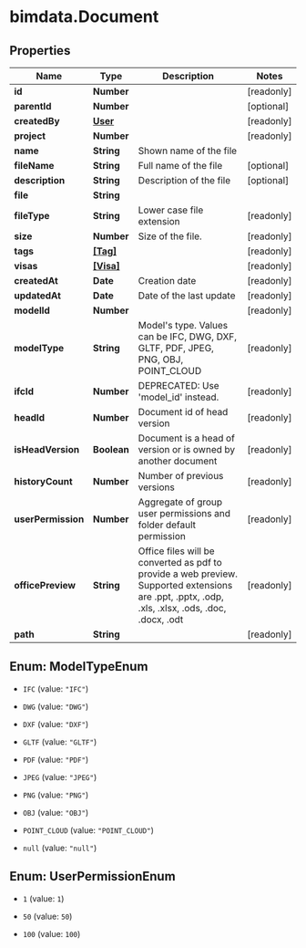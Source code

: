# bimdata.Document

## Properties

Name | Type | Description | Notes
------------ | ------------- | ------------- | -------------
**id** | **Number** |  | [readonly] 
**parentId** | **Number** |  | [optional] 
**createdBy** | [**User**](User.md) |  | [readonly] 
**project** | **Number** |  | [readonly] 
**name** | **String** | Shown name of the file | 
**fileName** | **String** | Full name of the file | [optional] 
**description** | **String** | Description of the file | [optional] 
**file** | **String** |  | 
**fileType** | **String** | Lower case file extension | [readonly] 
**size** | **Number** | Size of the file. | [readonly] 
**tags** | [**[Tag]**](Tag.md) |  | [readonly] 
**visas** | [**[Visa]**](Visa.md) |  | [readonly] 
**createdAt** | **Date** | Creation date | [readonly] 
**updatedAt** | **Date** | Date of the last update | [readonly] 
**modelId** | **Number** |  | [readonly] 
**modelType** | **String** | Model&#39;s type. Values can be IFC, DWG, DXF, GLTF, PDF, JPEG, PNG, OBJ, POINT_CLOUD | [readonly] 
**ifcId** | **Number** | DEPRECATED: Use &#39;model_id&#39; instead. | [readonly] 
**headId** | **Number** | Document id of head version | [readonly] 
**isHeadVersion** | **Boolean** | Document is a head of version or is owned by another document | [readonly] 
**historyCount** | **Number** | Number of previous versions | [readonly] 
**userPermission** | **Number** | Aggregate of group user permissions and folder default permission | [readonly] 
**officePreview** | **String** | Office files will be converted as pdf to provide a web preview. Supported extensions are .ppt, .pptx, .odp, .xls, .xlsx, .ods, .doc, .docx, .odt | [readonly] 
**path** | **String** |  | [readonly] 



## Enum: ModelTypeEnum


* `IFC` (value: `"IFC"`)

* `DWG` (value: `"DWG"`)

* `DXF` (value: `"DXF"`)

* `GLTF` (value: `"GLTF"`)

* `PDF` (value: `"PDF"`)

* `JPEG` (value: `"JPEG"`)

* `PNG` (value: `"PNG"`)

* `OBJ` (value: `"OBJ"`)

* `POINT_CLOUD` (value: `"POINT_CLOUD"`)

* `null` (value: `"null"`)





## Enum: UserPermissionEnum


* `1` (value: `1`)

* `50` (value: `50`)

* `100` (value: `100`)




